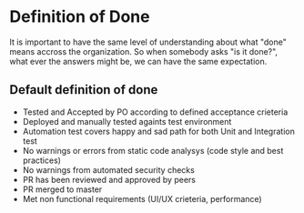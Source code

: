 # Definition of Done

It is important to have the same level of understanding about what "done" means accross the organization. So when somebody asks "is it done?", what ever the answers might be, we can have the same expectation.

## Default definition of done 

* Tested and Accepted by PO according to defined acceptance crieteria
* Deployed and manually tested againts test environment
* Automation test covers happy and sad path for both Unit and Integration test
* No warnings or errors from static code analysys (code style and best practices)
* No warnings from automated security checks
* PR has been reviewed and approved by peers
* PR merged to master
* Met non functional requirements (UI/UX crieteria, performance)